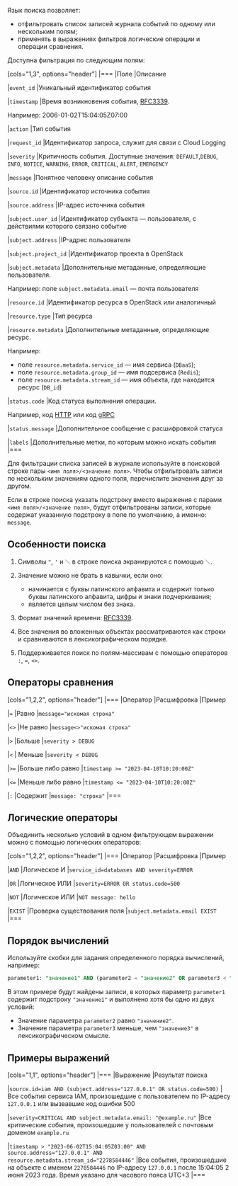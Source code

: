 Язык поиска позволяет:

- отфильтровать список записей журнала событий по одному или нескольким полям;
- применять в выражениях фильтров логические операции и операции сравнения.

Доступна фильтрация по следующим полям:

[cols="1,3", options="header"]
|===
|Поле
|Описание

|`event_id`
|Уникальный идентификатор события

|`timestamp`
|Время возникновения события, [RFC3339](https://www.ietf.org/rfc/rfc3339.txt).

Например: 2006-01-02T15:04:05Z07:00

|`action`
|Тип события

|`request_id`
|Идентификатор запроса, служит для связи с Cloud Logging

|`severity`
|Критичность события. Доступные значения: `DEFAULT`,`DEBUG`, `INFO`, `NOTICE`, `WARNING`, `ERROR`, `CRITICAL`, `ALERT`, `EMERGENCY`

|`message`
|Понятное человеку описание события

|`source.id`
|Идентификатор источника события

|`source.address`
|IP-адрес источника события

|`subject.user_id`
|Идентификатор субъекта — пользователя, с действиями которого связано событие

|`subject.address`
|IP-адрес пользователя

|`subject.project_id`
|Идентификатор проекта в OpenStack

|`subject.metadata`
|Дополнительные метаданные, определяющие пользователя.

Например: поле `subject.metadata.email` — почта пользователя

|`resource.id`
|Идентификатор ресурса в OpenStack или аналогичный

|`resource.type`
|Тип ресурса

|`resource.metadata`
|Дополнительные метаданные, определяющие ресурс.

Например:

- поле `resource.metadata.service_id` — имя сервиса (`DBaaS`);
- поле `resource.metadata.group_id` — имя подсервиса (`Redis`);
- поле `resource.metadata.stream_id` — имя объекта, где находится ресурс (`DB_id`)

|`status.code`
|Код статуса выполнения операции.

Например, код [HTTP](https://developer.mozilla.org/en-US/docs/Web/HTTP/Status) или код [gRPC](https://developers.google.com/maps-booking/reference/grpc-api/status_codes)

|`status.message`
|Дополнительное сообщение с расшифровкой статуса

|`labels`
|Дополнительные метки, по которым можно искать события
|===

Для фильтрации списка записей в журнале используйте в поисковой строке пары `<имя поля>/<значение поля>`. Чтобы отфильтровать записи по нескольким значениям одного поля, перечислите значения друг за другом.

<info>

Если в строке поиска указать подстроку вместо выражения с парами `<имя поля>/<значение поля>`, будут отфильтрованы записи, которые содержат указанную подстроку в поле по умолчанию, а именно: `message`.

</info>

## Особенности поиска

1. Символы `"`, `'` и `＼` в строке поиска экранируются с помощью `＼`.
1. Значение можно не брать в кавычки, если оно:

    - начинается с буквы латинского алфавита и содержит только буквы латинского алфавита, цифры и знаки подчеркивания;
    - является целым числом без знака.

1. Формат значений времени: [RFC3339](https://www.ietf.org/rfc/rfc3339.txt).
1. Все значения во вложенных объектах рассматриваются как строки и сравниваются в лексикографическом порядке.
1. Поддерживается поиск по полям-массивам с помощью операторов `:`, `=`, `<>`.

## Операторы сравнения

[cols="1,2,2", options="header"]
|===
|Оператор
|Расшифровка
|Пример

|`=`
|Равно
|`message="искомая строка"`

|`<>`
|Не равно
|`message<>"искомая строка"`

|`>`
|Больше
|`severity > DEBUG`

|`<`
| Меньше
|`severity < DEBUG`

|`>=`
|Больше либо равно
|`timestamp >= "2023-04-10T10:20:00Z"`

|`<=`
|Меньше либо равно
|`timestamp <= "2023-04-10T10:20:00Z"`

|`:`
|Содержит
|`message: "строка"`
|===

## Логические операторы

Объединить несколько условий в одном фильтрующем выражении можно с помощью логических операторов:

[cols="1,2,2", options="header"]
|===
|Оператор
|Расшифровка
|Пример

|`AND`
|Логическое И
|`service_id=databases AND severity=ERROR`

|`OR`
|Логическое ИЛИ
|`severity=ERROR OR status.code=500`

|`NOT`
|Логическое ИЛИ
|`NOT message: hello`

|`EXIST`
|Проверка существования поля
|`subject.metadata.email EXIST`
|===

## Порядок вычислений

Используйте скобки для задания определенного порядка вычислений, например:

```sql
parameter1: "значение1" AND (parameter2 = "значение2" OR parameter3 < "значение3")
```
В этом примере будут найдены записи, в которых параметр `parameter1` содержит подстроку `"значение1"` и выполнено хотя бы одно из двух условий:

- Значение параметра `parameter2` равно `"значение2"`.
- Значение параметра `parameter3` меньше, чем `"значение3"` в лексикографическом смысле.

## Примеры выражений

[cols="1,1", options="header"]
|===
|Выражение
|Результат поиска

|`source.id=iam AND (subject.address="127.0.0.1" OR status.code=500)`
|Все события сервиса IAM, произошедшие с пользователем по IP-адресу `127.0.0.1` или вызвавшие код ошибки 500

|`severity=CRITICAL AND subject.metadata.email: "@example.ru"`
|Все критические события, произошедшие у пользователей с почтовым доменом `example.ru`

|`timestamp > "2023-06-02T15:04:05Z03:00" AND source.address="127.0.0.1" AND resource.metadata.stream_id="2278584446"`
|Все события, произошедшие на объекте с именем `2278584446` по IP-адресу `127.0.0.1` после 15:04:05 2 июня 2023 года. Время указано для часового пояса UTC+3
|===
